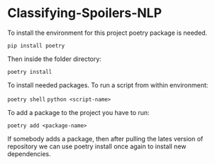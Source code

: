 # Classifying-Spoilers-NLP

To install the environment for this project poetry package is needed.

`pip install poetry`

Then inside the folder directory:

`poetry install`

To install needed packages. To run a script from within environment:

`poetry shell`
`python <script-name>`

To add a package to the project you have to run:

`poetry add <package-name>`

If somebody adds a package, then after pulling the lates version of repository we can use poetry install once again to install new dependencies.